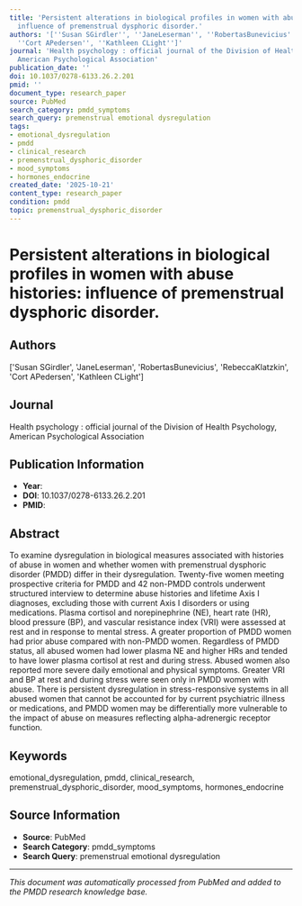 ```yaml
---
title: 'Persistent alterations in biological profiles in women with abuse histories:
  influence of premenstrual dysphoric disorder.'
authors: '[''Susan SGirdler'', ''JaneLeserman'', ''RobertasBunevicius'', ''RebeccaKlatzkin'',
  ''Cort APedersen'', ''Kathleen CLight'']'
journal: 'Health psychology : official journal of the Division of Health Psychology,
  American Psychological Association'
publication_date: ''
doi: 10.1037/0278-6133.26.2.201
pmid: ''
document_type: research_paper
source: PubMed
search_category: pmdd_symptoms
search_query: premenstrual emotional dysregulation
tags:
- emotional_dysregulation
- pmdd
- clinical_research
- premenstrual_dysphoric_disorder
- mood_symptoms
- hormones_endocrine
created_date: '2025-10-21'
content_type: research_paper
condition: pmdd
topic: premenstrual_dysphoric_disorder
---
```


# Persistent alterations in biological profiles in women with abuse histories: influence of premenstrual dysphoric disorder.

## Authors
['Susan SGirdler', 'JaneLeserman', 'RobertasBunevicius', 'RebeccaKlatzkin', 'Cort APedersen', 'Kathleen CLight']

## Journal
Health psychology : official journal of the Division of Health Psychology, American Psychological Association

## Publication Information
- **Year**: 
- **DOI**: 10.1037/0278-6133.26.2.201
- **PMID**: 

## Abstract
To examine dysregulation in biological measures associated with histories of abuse in women and whether women with premenstrual dysphoric disorder (PMDD) differ in their dysregulation. Twenty-five women meeting prospective criteria for PMDD and 42 non-PMDD controls underwent structured interview to determine abuse histories and lifetime Axis I diagnoses, excluding those with current Axis I disorders or using medications. Plasma cortisol and norepinephrine (NE), heart rate (HR), blood pressure (BP), and vascular resistance index (VRI) were assessed at rest and in response to mental stress. A greater proportion of PMDD women had prior abuse compared with non-PMDD women. Regardless of PMDD status, all abused women had lower plasma NE and higher HRs and tended to have lower plasma cortisol at rest and during stress. Abused women also reported more severe daily emotional and physical symptoms. Greater VRI and BP at rest and during stress were seen only in PMDD women with abuse. There is persistent dysregulation in stress-responsive systems in all abused women that cannot be accounted for by current psychiatric illness or medications, and PMDD women may be differentially more vulnerable to the impact of abuse on measures reflecting alpha-adrenergic receptor function.

## Keywords
emotional_dysregulation, pmdd, clinical_research, premenstrual_dysphoric_disorder, mood_symptoms, hormones_endocrine

## Source Information
- **Source**: PubMed
- **Search Category**: pmdd_symptoms
- **Search Query**: premenstrual emotional dysregulation

---
*This document was automatically processed from PubMed and added to the PMDD research knowledge base.*
